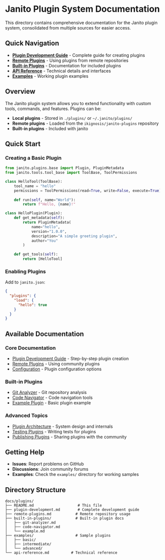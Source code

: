 # Janito Plugin System Documentation

This directory contains comprehensive documentation for the Janito plugin system, consolidated from multiple sources for easier access.

## Quick Navigation

- **[Plugin Development Guide](plugin-development.md)** - Complete guide for creating plugins
- **[Remote Plugins](remote-plugins.md)** - Using plugins from remote repositories
- **[Built-in Plugins](../built-in-plugins.md)** - Documentation for included plugins
- **[API Reference](api-reference.md)** - Technical details and interfaces
- **[Examples](examples/)** - Working plugin examples

## Overview

The Janito plugin system allows you to extend functionality with custom tools, commands, and features. Plugins can be:

- **Local plugins** - Stored in `./plugins/` or `~/.janito/plugins/`
- **Remote plugins** - Loaded from the `ikignosis/janito-plugins` repository
- **Built-in plugins** - Included with janito

## Quick Start

### Creating a Basic Plugin

```python
from janito.plugins.base import Plugin, PluginMetadata
from janito.tools.tool_base import ToolBase, ToolPermissions

class HelloTool(ToolBase):
    tool_name = "hello"
    permissions = ToolPermissions(read=True, write=False, execute=True)
    
    def run(self, name="World"):
        return f"Hello, {name}!"

class HelloPlugin(Plugin):
    def get_metadata(self):
        return PluginMetadata(
            name="hello",
            version="1.0.0",
            description="A simple greeting plugin",
            author="You"
        )
    
    def get_tools(self):
        return [HelloTool]
```

### Enabling Plugins

Add to `janito.json`:

```json
{
  "plugins": {
    "load": {
      "hello": true
    }
  }
}
```

## Available Documentation

### Core Documentation
- [Plugin Development Guide](plugin-development.md) - Step-by-step plugin creation
- [Remote Plugins](remote-plugins.md) - Using community plugins
- [Configuration](configuration.md) - Plugin configuration options

### Built-in Plugins
- [Git Analyzer](../built-in-plugins/git-analyzer.md) - Git repository analysis
- [Code Navigator](../built-in-plugins/code-navigator.md) - Code navigation tools
- [Example Plugin](../built-in-plugins/example.md) - Basic plugin example

### Advanced Topics
- [Plugin Architecture](architecture.md) - System design and internals
- [Testing Plugins](testing.md) - Writing tests for plugins
- [Publishing Plugins](publishing.md) - Sharing plugins with the community

## Getting Help

- **Issues**: Report problems on GitHub
- **Discussions**: Join community forums
- **Examples**: Check the `examples/` directory for working samples

## Directory Structure

```
docs/plugins/
├── README.md                    # This file
├── plugin-development.md        # Complete development guide
├── remote-plugins.md           # Remote repository usage
├── built-in-plugins/           # Built-in plugin docs
│   ├── git-analyzer.md
│   ├── code-navigator.md
│   └── example.md
├── examples/                   # Sample plugins
│   ├── basic/
│   ├── intermediate/
│   └── advanced/
└── api-reference.md          # Technical reference
```